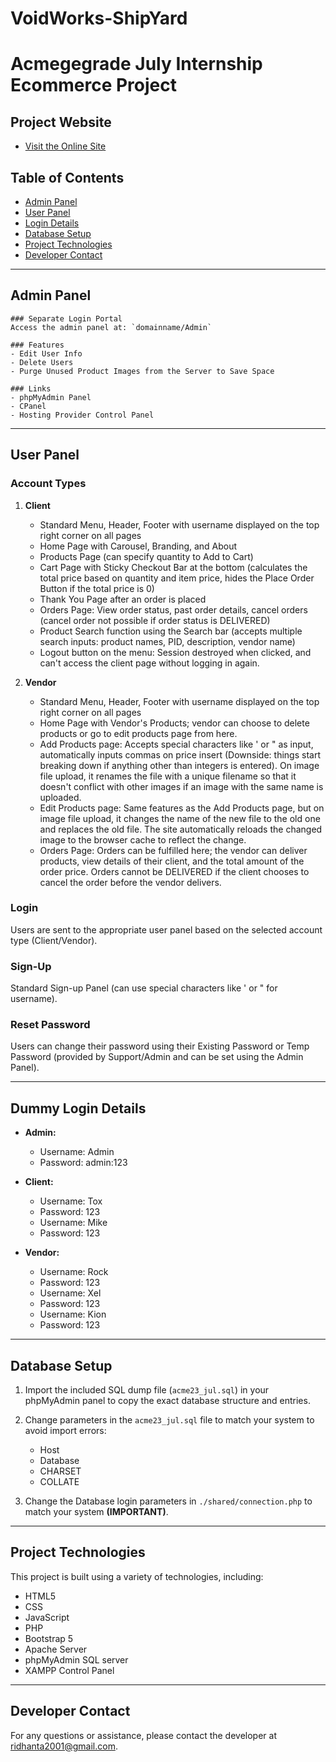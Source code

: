 # VoidWorks-ShipYard

# Acmegegrade July Internship Ecommerce Project

## Project Website
- [Visit the Online Site](https://vwsy.free.nf/client/orders.php)


## Table of Contents
- [Admin Panel](#admin-panel)
- [User Panel](#user-panel)
- [Login Details](#dummy-login-details)
- [Database Setup](#database-setup)
- [Project Technologies](#project-technologies)
- [Developer Contact](#developer-contact)

---

## Admin Panel

    ### Separate Login Portal
    Access the admin panel at: `domainname/Admin`

    ### Features
    - Edit User Info
    - Delete Users
    - Purge Unused Product Images from the Server to Save Space

    ### Links
    - phpMyAdmin Panel
    - CPanel
    - Hosting Provider Control Panel

---

## User Panel

### Account Types
1. **Client**
   - Standard Menu, Header, Footer with username displayed on the top right corner on all pages
   - Home Page with Carousel, Branding, and About
   - Products Page (can specify quantity to Add to Cart)
   - Cart Page with Sticky Checkout Bar at the bottom (calculates the total price based on quantity and item price, hides the Place Order Button if the total price is 0)
   - Thank You Page after an order is placed
   - Orders Page: View order status, past order details, cancel orders (cancel order not possible if order status is DELIVERED)
   - Product Search function using the Search bar (accepts multiple search inputs: product names, PID, description, vendor name)
   - Logout button on the menu: Session destroyed when clicked, and can't access the client page without logging in again.

2. **Vendor**
   - Standard Menu, Header, Footer with username displayed on the top right corner on all pages
   - Home Page with Vendor's Products; vendor can choose to delete products or go to edit products page from here.
   - Add Products page: Accepts special characters like ' or " as input, automatically inputs commas on price insert (Downside: things start breaking down if anything other than integers is entered). On image file upload, it renames the file with a unique filename so that it doesn't conflict with other images if an image with the same name is uploaded.
   - Edit Products page: Same features as the Add Products page, but on image file upload, it changes the name of the new file to the old one and replaces the old file. The site automatically reloads the changed image to the browser cache to reflect the change.
   - Orders Page: Orders can be fulfilled here; the vendor can deliver products, view details of their client, and the total amount of the order price. Orders cannot be DELIVERED if the client chooses to cancel the order before the vendor delivers.

### Login
Users are sent to the appropriate user panel based on the selected account type (Client/Vendor).

### Sign-Up
Standard Sign-up Panel (can use special characters like ' or " for username).

### Reset Password
Users can change their password using their Existing Password or Temp Password (provided by Support/Admin and can be set using the Admin Panel).

---

## Dummy Login Details

- **Admin:**
  - Username: Admin
  - Password: admin:123

- **Client:**
  - Username: Tox
  - Password: 123
  - Username: Mike
  - Password: 123

- **Vendor:**
  - Username: Rock
  - Password: 123
  - Username: Xel
  - Password: 123
  - Username: Kion
  - Password: 123

---

## Database Setup

1. Import the included SQL dump file (`acme23_jul.sql`) in your phpMyAdmin panel to copy the exact database structure and entries.
2. Change parameters in the `acme23_jul.sql` file to match your system to avoid import errors:
   - Host
   - Database
   - CHARSET
   - COLLATE

3. Change the Database login parameters in `./shared/connection.php` to match your system **(IMPORTANT)**.

---

## Project Technologies

This project is built using a variety of technologies, including:
- HTML5
- CSS
- JavaScript
- PHP
- Bootstrap 5
- Apache Server
- phpMyAdmin SQL server
- XAMPP Control Panel

---

## Developer Contact

For any questions or assistance, please contact the developer at ridhanta2001@gmail.com.

